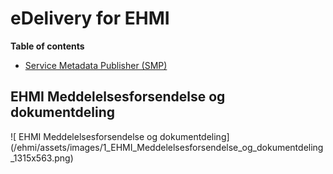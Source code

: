 # eDelivery for EHMI

**Table of contents**

- [Service Metadata Publisher (SMP)](/SMP/index.md)

## EHMI Meddelelsesforsendelse og dokumentdeling

<p/>
![
EHMI Meddelelsesforsendelse og dokumentdeling](/ehmi/assets/images/1_EHMI_Meddelelsesforsendelse_og_dokumentdeling_1315x563.png)

